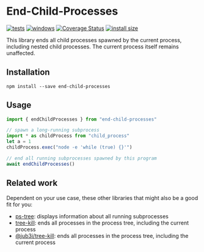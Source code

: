 # End-Child-Processes

[![tests](https://github.com/kevgo/end-child-processes/actions/workflows/test.yml/badge.svg)](https://github.com/kevgo/end-child-processes/actions/workflows/test.yml)
[![windows](https://github.com/kevgo/end-child-processes/actions/workflows/windows.yml/badge.svg)](https://github.com/kevgo/end-child-processes/actions/workflows/windows.yml)
[![Coverage Status](https://coveralls.io/repos/github/kevgo/end-child-processes/badge.svg)](https://coveralls.io/github/kevgo/end-child-processes)
[![install size](https://packagephobia.now.sh/badge?p=end-child-processes)](https://packagephobia.now.sh/result?p=end-child-processes)

This library ends all child processes spawned by the current process, including
nested child processes. The current process itself remains unaffected.

## Installation

<a type="npm/install">

```shell
npm install --save end-child-processes
```

</a>

## Usage

<a type="demo-script">

```js
import { endChildProcesses } from "end-child-processes"

// spawn a long-running subprocess
import * as childProcess from "child_process"
let a = 1
childProcess.exec("node -e 'while (true) {}'")

// end all running subprocesses spawned by this program
await endChildProcesses()
```

</a>

## Related work

Dependent on your use case, these other libraries that might also be a good fit
for you:

- [ps-tree](https://github.com/fengmk2/ps-tree): displays information about all
  running subprocesses
- [tree-kill](https://github.com/pkrumins/node-tree-kill): ends all processes in
  the process tree, including the current process
- [@jub3i/tree-kill](https://github.com/jub3i/tree-kill): ends all processes in
  the process tree, including the current process
